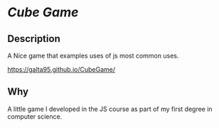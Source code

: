 # *Cube Game*

## Description

A Nice game that examples uses of js most common uses.

https://galta95.github.io/CubeGame/

## Why

A little game I developed in the JS course as part of my first degree in computer science.
